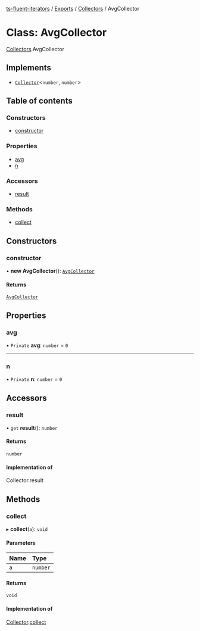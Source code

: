 [ts-fluent-iterators](../README.md) / [Exports](../modules.md) / [Collectors](../modules/Collectors.md) / AvgCollector

# Class: AvgCollector

[Collectors](../modules/Collectors.md).AvgCollector

## Implements

- [`Collector`](../interfaces/Collectors.Collector.md)\<`number`, `number`\>

## Table of contents

### Constructors

- [constructor](Collectors.AvgCollector.md#constructor)

### Properties

- [avg](Collectors.AvgCollector.md#avg)
- [n](Collectors.AvgCollector.md#n)

### Accessors

- [result](Collectors.AvgCollector.md#result)

### Methods

- [collect](Collectors.AvgCollector.md#collect)

## Constructors

### constructor

• **new AvgCollector**(): [`AvgCollector`](Collectors.AvgCollector.md)

#### Returns

[`AvgCollector`](Collectors.AvgCollector.md)

## Properties

### avg

• `Private` **avg**: `number` = `0`

___

### n

• `Private` **n**: `number` = `0`

## Accessors

### result

• `get` **result**(): `number`

#### Returns

`number`

#### Implementation of

Collector.result

## Methods

### collect

▸ **collect**(`a`): `void`

#### Parameters

| Name | Type |
| :------ | :------ |
| `a` | `number` |

#### Returns

`void`

#### Implementation of

[Collector](../interfaces/Collectors.Collector.md).[collect](../interfaces/Collectors.Collector.md#collect)

